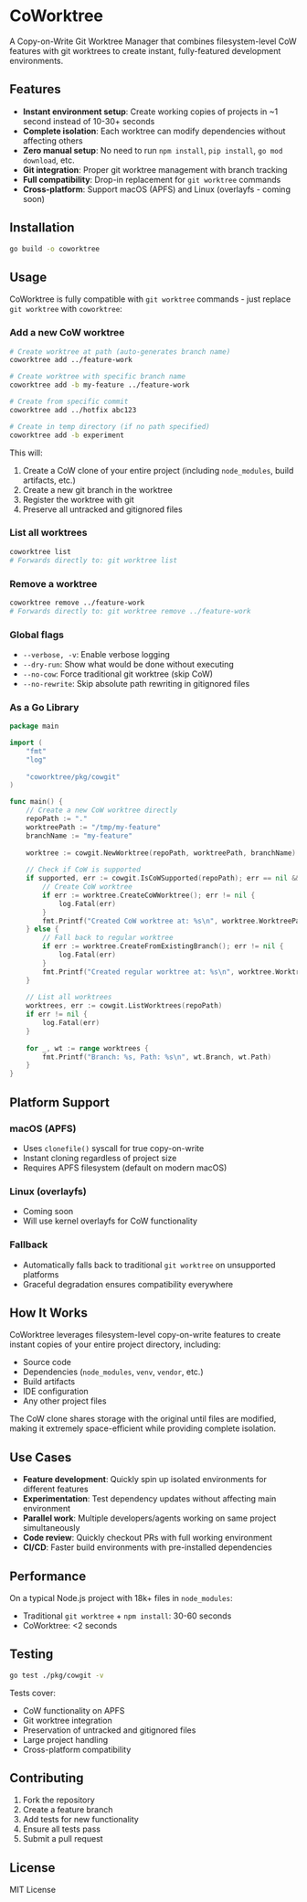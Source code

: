 # CoWorktree

A Copy-on-Write Git Worktree Manager that combines filesystem-level CoW features with git worktrees to create instant, fully-featured development environments.

## Features

- **Instant environment setup**: Create working copies of projects in ~1 second instead of 10-30+ seconds
- **Complete isolation**: Each worktree can modify dependencies without affecting others
- **Zero manual setup**: No need to run `npm install`, `pip install`, `go mod download`, etc.
- **Git integration**: Proper git worktree management with branch tracking
- **Full compatibility**: Drop-in replacement for `git worktree` commands
- **Cross-platform**: Support macOS (APFS) and Linux (overlayfs - coming soon)

## Installation

```bash
go build -o coworktree
```

## Usage

CoWorktree is fully compatible with `git worktree` commands - just replace `git worktree` with `coworktree`:

### Add a new CoW worktree

```bash
# Create worktree at path (auto-generates branch name)
coworktree add ../feature-work

# Create worktree with specific branch name
coworktree add -b my-feature ../feature-work

# Create from specific commit
coworktree add ../hotfix abc123

# Create in temp directory (if no path specified)
coworktree add -b experiment
```

This will:
1. Create a CoW clone of your entire project (including `node_modules`, build artifacts, etc.)
2. Create a new git branch in the worktree
3. Register the worktree with git
4. Preserve all untracked and gitignored files

### List all worktrees

```bash
coworktree list
# Forwards directly to: git worktree list
```

### Remove a worktree

```bash
coworktree remove ../feature-work
# Forwards directly to: git worktree remove ../feature-work
```

### Global flags

- `--verbose, -v`: Enable verbose logging
- `--dry-run`: Show what would be done without executing
- `--no-cow`: Force traditional git worktree (skip CoW)
- `--no-rewrite`: Skip absolute path rewriting in gitignored files

### As a Go Library

```go
package main

import (
    "fmt"
    "log"
    
    "coworktree/pkg/cowgit"
)

func main() {
    // Create a new CoW worktree directly
    repoPath := "."
    worktreePath := "/tmp/my-feature"
    branchName := "my-feature"
    
    worktree := cowgit.NewWorktree(repoPath, worktreePath, branchName)
    
    // Check if CoW is supported
    if supported, err := cowgit.IsCoWSupported(repoPath); err == nil && supported {
        // Create CoW worktree
        if err := worktree.CreateCoWWorktree(); err != nil {
            log.Fatal(err)
        }
        fmt.Printf("Created CoW worktree at: %s\n", worktree.WorktreePath)
    } else {
        // Fall back to regular worktree
        if err := worktree.CreateFromExistingBranch(); err != nil {
            log.Fatal(err)
        }
        fmt.Printf("Created regular worktree at: %s\n", worktree.WorktreePath)
    }
    
    // List all worktrees
    worktrees, err := cowgit.ListWorktrees(repoPath)
    if err != nil {
        log.Fatal(err)
    }
    
    for _, wt := range worktrees {
        fmt.Printf("Branch: %s, Path: %s\n", wt.Branch, wt.Path)
    }
}
```

## Platform Support

### macOS (APFS)
- Uses `clonefile()` syscall for true copy-on-write
- Instant cloning regardless of project size
- Requires APFS filesystem (default on modern macOS)

### Linux (overlayfs)
- Coming soon
- Will use kernel overlayfs for CoW functionality

### Fallback
- Automatically falls back to traditional `git worktree` on unsupported platforms
- Graceful degradation ensures compatibility everywhere

## How It Works

CoWorktree leverages filesystem-level copy-on-write features to create instant copies of your entire project directory, including:

- Source code
- Dependencies (`node_modules`, `venv`, `vendor`, etc.)
- Build artifacts
- IDE configuration
- Any other project files

The CoW clone shares storage with the original until files are modified, making it extremely space-efficient while providing complete isolation.

## Use Cases

- **Feature development**: Quickly spin up isolated environments for different features
- **Experimentation**: Test dependency updates without affecting main environment
- **Parallel work**: Multiple developers/agents working on same project simultaneously
- **Code review**: Quickly checkout PRs with full working environment
- **CI/CD**: Faster build environments with pre-installed dependencies

## Performance

On a typical Node.js project with 18k+ files in `node_modules`:
- Traditional `git worktree` + `npm install`: 30-60 seconds
- CoWorktree: <2 seconds

## Testing

```bash
go test ./pkg/cowgit -v
```

Tests cover:
- CoW functionality on APFS
- Git worktree integration
- Preservation of untracked and gitignored files
- Large project handling
- Cross-platform compatibility

## Contributing

1. Fork the repository
2. Create a feature branch
3. Add tests for new functionality
4. Ensure all tests pass
5. Submit a pull request

## License

MIT License